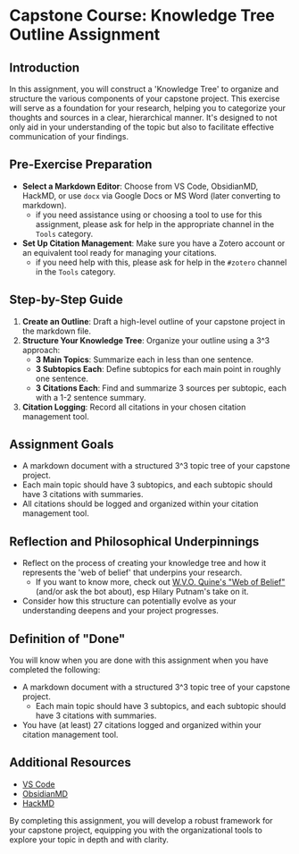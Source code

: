 # Capstone Course: Knowledge Tree Outline Assignment

## Introduction

In this assignment, you will construct a 'Knowledge Tree' to organize and structure the various components of your capstone project. This exercise will serve as a foundation for your research, helping you to categorize your thoughts and sources in a clear, hierarchical manner. It's designed to not only aid in your understanding of the topic but also to facilitate effective communication of your findings.

## Pre-Exercise Preparation
- **Select a Markdown Editor**: Choose from VS Code, ObsidianMD, HackMD, or use `docx` via Google Docs or MS Word (later converting to markdown).
  - if you need assistance using or choosing a tool to use for this assignment, please ask for help in the appropriate channel in the `Tools` category.
- **Set Up Citation Management**: Make sure you have a Zotero account or an equivalent tool ready for managing your citations.
  - if you need help with this, please ask for help in the `#zotero` channel in the `Tools` category.

## Step-by-Step Guide
1. **Create an Outline**: Draft a high-level outline of your capstone project in the markdown file.
2. **Structure Your Knowledge Tree**: Organize your outline using a 3^3 approach:
   - **3 Main Topics**: Summarize each in less than one sentence.
   - **3 Subtopics Each**: Define subtopics for each main point in roughly one sentence.
   - **3 Citations Each**: Find and summarize 3 sources per subtopic, each with a 1-2 sentence summary.
3. **Citation Logging**: Record all citations in your chosen citation management tool.

## Assignment Goals
- A markdown document with a structured 3^3 topic tree of your capstone project.
- Each main topic should have 3 subtopics, and each subtopic should have 3 citations with summaries.
- All citations should be logged and organized within your citation management tool.

## Reflection and Philosophical Underpinnings
- Reflect on the process of creating your knowledge tree and how it represents the 'web of belief' that underpins your research.
  - If you want to know more, check out [W.V.O. Quine's "Web of Belief"](https://en.wikipedia.org/wiki/Web_of_belief) (and/or ask the bot about), esp Hilary Putnam's take on it.
- Consider how this structure can potentially evolve as your understanding deepens and your project progresses.

## Definition of "Done"
You will know when you are done with this assignment when you have completed the following:
- A markdown document with a structured 3^3 topic tree of your capstone project.
  - Each main topic should have 3 subtopics, and each subtopic should have 3 citations with summaries.
- You have (at least) 27 citations logged and organized within your citation management tool.

## Additional Resources
- [VS Code](https://code.visualstudio.com/)
- [ObsidianMD](https://obsidian.md/)
- [HackMD](https://hackmd.io/)

By completing this assignment, you will develop a robust framework for your capstone project, equipping you with the organizational tools to explore your topic in depth and with clarity.
